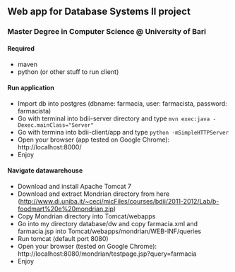 ## Web app for Database Systems II project
### Master Degree in Computer Science @ University of Bari

#### Required
- maven
- python (or other stuff to run client)


#### Run application
- Import db into postgres (dbname: farmacia, user: farmacista, password: farmacista)
- Go with terminal  into bdii-server directory and type `mvn exec:java -Dexec.mainClass="Server"`
- Go with termina into bdii-client/app and type `python -mSimpleHTTPServer`
- Open your browser (app tested on Google Chrome): http://localhost:8000/
- Enjoy


#### Navigate datawarehouse
- Download and install Apache Tomcat 7
- Download and extract Mondrian directory from here (http://www.di.uniba.it/~ceci/micFiles/courses/bdii/2011-2012/Lab/b-foodmart%20e%20mondrian.zip)
- Copy Mondrian directory into Tomcat/webapps
- Go into my directory database/dw and copy farmacia.xml and farmacia.jsp into Tomcat/webapps/mondrian/WEB-INF/queries
- Run tomcat (default port 8080)
- Open your browser (tested on Google Chrome): http://localhost:8080/mondrian/testpage.jsp?query=farmacia
- Enjoy
